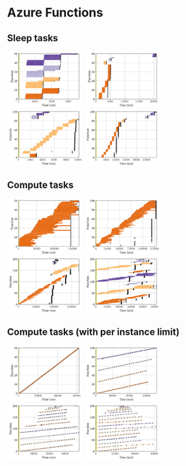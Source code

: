 # Azure Functions

## Sleep tasks
<p>
  <img width="35%" src="run-experiment/plots/sleep_size=50.png"></img>
  <img width="35%" src="run-experiment/plots/sleep2_size=50.png"></img>
  <img width="35%" src="run-experiment/plots/sleep_size=100.png"></img>
  <img width="35%" src="run-experiment/plots/sleep2_size=100.png"></img>
</p>

## Compute tasks
<p>
  <img width="35%" src="run-experiment/plots/work_size=50.png"></img>
  <img width="35%" src="run-experiment/plots/works_size=100.png"></img>
  <img width="35%" src="run-experiment/plots/work_load_size=200.png"></img>
  <img width="35%" src="run-experiment/plots/work_load2_size=200.png"></img>
</p>

## Compute tasks (with per instance limit)
<p>
  <img width="35%" src="run-experiment/plots/limit1_size=50.png"></img>
  <img width="35%" src="run-experiment/plots/limit1_size=100.png"></img>
  <img width="35%" src="run-experiment/plots/limit1p_size=200.png"></img>
  <img width="35%" src="run-experiment/plots/limit1p-2_size=200.png"></img>
</p>
